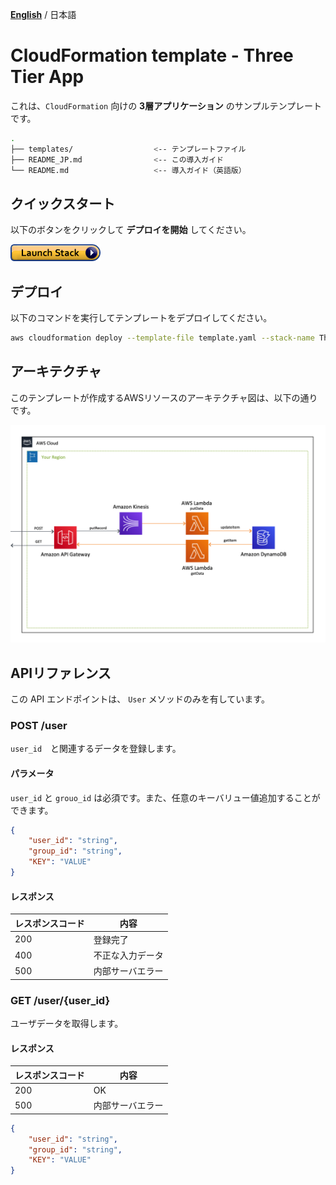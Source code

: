 [**English**](README.md) / 日本語

# CloudFormation template - Three Tier App

これは、`CloudFormation` 向けの **3層アプリケーション** のサンプルテンプレートです。

```bash
.
├── templates/                  <-- テンプレートファイル
├── README_JP.md                <-- この導入ガイド
└── README.md                   <-- 導入ガイド（英語版）
```

## クイックスタート

以下のボタンをクリックして **デプロイを開始** してください。

[![cloudformation-launch-stack](../images/cloudformation-launch-stack.png)](https://console.aws.amazon.com/cloudformation/home?region=ap-northeast-1#/stacks/new?stackName=ThreeTierApp-CFn&templateURL=https://eijikominami.s3-ap-northeast-1.amazonaws.com/aws-cloudformation-samples/three-tier-app/template.yaml)

## デプロイ

以下のコマンドを実行してテンプレートをデプロイしてください。

```bash
aws cloudformation deploy --template-file template.yaml --stack-name ThreeTierApp-CFn --capabilities CAPABILITY_NAMED_IAM
```

## アーキテクチャ

このテンプレートが作成するAWSリソースのアーキテクチャ図は、以下の通りです。

![](../images/architecture.png)

## APIリファレンス

この API エンドポイントは、 `User` メソッドのみを有しています。

### POST /user

`user_id`　と関連するデータを登録します。

#### パラメータ

`user_id` と `grouo_id` は必須です。また、任意のキーバリュー値追加することができます。

```json
{
    "user_id": "string",
    "group_id": "string",
    "KEY": "VALUE"
}
```

#### レスポンス

| レスポンスコード | 内容 |
| --- | --- |
| 200 | 登録完了 |
| 400 | 不正な入力データ |
| 500 | 内部サーバエラー |

### GET /user/{user_id}

ユーザデータを取得します。

#### レスポンス

| レスポンスコード | 内容 |
| --- | --- |
| 200 | OK |
| 500 | 内部サーバエラー |

```json
{
    "user_id": "string",
    "group_id": "string",
    "KEY": "VALUE"
}
```